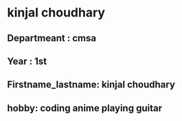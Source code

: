 # kinjal choudhary  
## Departmeant  : cmsa  
## Year : 1st  
## Firstname_lastname: kinjal choudhary  
## hobby: coding anime playing guitar  
